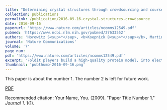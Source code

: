 ```yaml
---
title: "Determining crystal structures through crowdsourcing and coursework"
collection: publications
permalink: /publication/2016-09-16-crystal-structures-crowdsource
date: 2016-09-16
paperurl: 'https://www.nature.com/articles/ncomms12549.pdf'
pubmed: 'https://www.ncbi.nlm.nih.gov/pubmed/27633552'
authors: 'Horowitz S<sup>*</sup>, <b>Koepnick B<sup>*</sup></b>, Martin R<sup>*</sup>, Tymieniecki A, Winburn AA, Cooper S, Flatten J, Rogawski DS, Koropatkin NM, Hailu TT, Jain N, Koldewey P, Ahlstrom LS, Chapman MR, Sikkema AP, Skiba MA, Maloney FP, Beinlich FR, Foldit Players, University of Michigan students, Popović Z, Baker D, Khatib F, Bardwell JC'
journal: 'Nature Communications'
volume: '7'
page_num:
pdf: 'https://www.nature.com/articles/ncomms12549.pdf'
excerpt: 'Foldit players build a high-quality protein model, into electron density from experimentally-phased crystallography data.'
thumbnail: 'pubthumb-2016-09-16.png'
---
```

This paper is about the number 1. The number 2 is left for future work.

[PDF](https://www.nature.com/articles/ncomms12549.pdf)

Recommended citation: Your Name, You. (2009). "Paper Title Number 1." <i>Journal 1</i>. 1(1).
